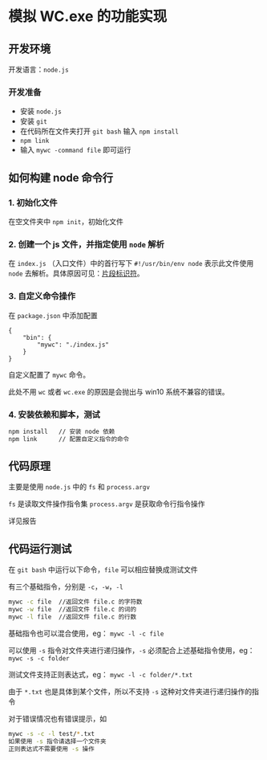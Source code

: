 # 模拟 WC.exe 的功能实现

## 开发环境

开发语言：`node.js`

### 开发准备

- 安装 `node.js`
- 安装 `git`
- 在代码所在文件夹打开 `git bash` 输入 `npm install`
- `npm link`
- 输入 `mywc -command file` 即可运行

## 如何构建 node 命令行

### 1. 初始化文件
在空文件夹中 `npm init`，初始化文件

### 2. 创建一个 js 文件，并指定使用 `node` 解析

在 `index.js` （入口文件）中的首行写下 `#!/usr/bin/env node` 表示此文件使用 `node` 去解析。具体原因可见：[片段标识符](https://en.wikipedia.org/wiki/Shebang_%28Unix%29)。

### 3. 自定义命令操作

在 `package.json` 中添加配置
```
{
    "bin": {
        "mywc": "./index.js"
    }
}
```
自定义配置了 `mywc` 命令。

此处不用 `wc` 或者 `wc.exe` 的原因是会抛出与 win10 系统不兼容的错误。

### 4. 安装依赖和脚本，测试
```bash
npm install   // 安装 node 依赖
npm link      // 配置自定义指令的命令
```

## 代码原理

主要是使用 `node.js` 中的 `fs` 和 `process.argv`

`fs` 是读取文件操作指令集
`process.argv` 是获取命令行指令操作

详见报告

## 代码运行测试

在 `git bash` 中运行以下命令，`file` 可以相应替换成测试文件

有三个基础指令，分别是 `-c`，`-w`，`-l`
```bash
mywc -c file  //返回文件 file.c 的字符数
mywc -w file  //返回文件 file.c 的词的
mywc -l file  //返回文件 file.c 的行数
```

基础指令也可以混合使用，eg：
`mywc -l -c file`

可以使用 `-s` 指令对文件夹进行递归操作，`-s` 必须配合上述基础指令使用，eg：
`mywc -s -c folder`  

测试文件支持正则表达式，eg：
`mywc -l -c folder/*.txt`

由于 `*.txt` 也是具体到某个文件，所以不支持 `-s` 这种对文件夹进行递归操作的指令

对于错误情况也有错误提示，如

```bash
mywc -s -c -l test/*.txt
如果使用 -s 指令请选择一个文件夹
正则表达式不需要使用 -s 操作
```